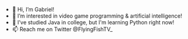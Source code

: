 - 👋 Hi, I’m Gabriel!
- 👀 I’m interested in video game programming & artificial intelligence!
- 🌱 I’ve studied Java in college, but I'm learning Python right now!
- 📫 Reach me on Twitter @FlyingFishTV_

<!---
FlyingFish34/FlyingFish34 is a ✨ special ✨ repository because its `README.md` (this file) appears on your GitHub profile.
You can click the Preview link to take a look at your changes.
--->
